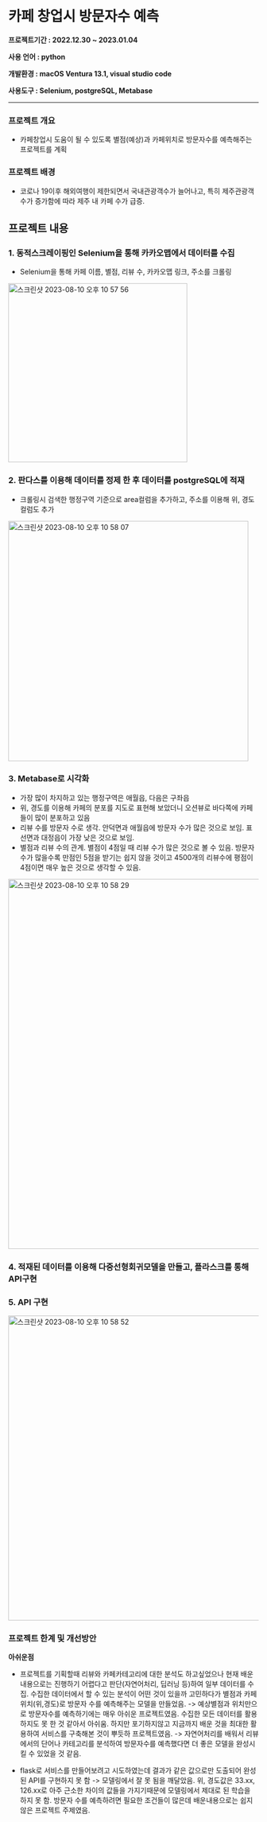 # 카페 창업시 방문자수 예측
**프로젝트기간 : 2022.12.30 ~ 2023.01.04**

**사용 언어 : python**

**개발환경 : macOS Ventura 13.1, visual studio code**

**사용도구 : Selenium, postgreSQL, Metabase**

***
### 프로젝트 개요
- 카페창업시 도움이 될 수 있도록 별점(예상)과 카페위치로 방문자수를 예측해주는 프로젝트를 계획

### 프로젝트 배경
- 코로나 19이후 해외여행이 제한되면서 국내관광객수가 늘어나고, 특히 제주관광객수가 증가함에 따라 제주 내 카페 수가 급증. 

   
## 프로젝트 내용
### 1. 동적스크레이핑인 Selenium을 통해 카카오맵에서 데이터를 수집
- Selenium을 통해 카페 이름, 별점, 리뷰 수, 카카오맵 링크, 주소를 크롤링
<img width="360" alt="스크린샷 2023-08-10 오후 10 57 56" src="https://github.com/jinmyeonghee/Visitor_Prediction_ML/assets/114460314/be68b916-eb05-425a-abc4-fe6ce410b004">

### 2. 판다스를 이용해 데이터를 정제 한 후 데이터를 postgreSQL에 적재
- 크롤링시 검색한 행정구역 기준으로 area컬럼을 추가하고, 주소를 이용해 위, 경도 컬럼도 추가
<img width="483" alt="스크린샷 2023-08-10 오후 10 58 07" src="https://github.com/jinmyeonghee/Visitor_Prediction_ML/assets/114460314/642a4d4b-ec2b-4ee4-832c-b4104704dfdd">

### 3. Metabase로 시각화
- 가장 많이 차지하고 있는 행정구역은 애월읍, 다음은 구좌읍
- 위, 경도를 이용해 카페의 분포를 지도로 표현해 보았더니 오션뷰로 바다쪽에 카페들이 많이 분포하고 있음
- 리뷰 수를 방문자 수로 생각. 안덕면과 애월읍에 방문자 수가 많은 것으로 보임. 표선면과 대정읍이 가장 낮은 것으로 보임.
- 별점과 리뷰 수의 관계. 별점이 4점일 때 리뷰 수가 많은 것으로 볼 수 있음. 방문자 수가 많을수록 만점인 5점을 받기는 쉽지 않을 것이고 4500개의 리뷰수에 평점이 4점이면 매우 높은 것으로 생각할 수 있음.
<img width="744" alt="스크린샷 2023-08-10 오후 10 58 29" src="https://github.com/jinmyeonghee/Visitor_Prediction_ML/assets/114460314/b2dd7835-680b-4397-8e41-00f4cc7f1eb8">

### 4. 적재된 데이터를 이용해 다중선형회귀모델을 만들고, 플라스크를 통해 API구현

### 5. API 구현
<img width="613" alt="스크린샷 2023-08-10 오후 10 58 52" src="https://github.com/jinmyeonghee/Visitor_Prediction_ML/assets/114460314/9a63e6f5-6552-4b17-bc46-945b264ed098">

### 프로젝트 한계 및 개선방안
**아쉬운점**
- 프로젝트를 기획할때 리뷰와 카페카테고리에 대한 분석도 하고싶었으나 현재 배운 내용으로는 진행하기 어렵다고 판단(자연어처리, 딥러닝 등)하여 일부 데이터를 수집. 수집한 데이터에서 할 수 있는 분석이 어떤 것이 있을까 고민하다가 별점과 카페위치(위,경도)로 방문자 수를 예측해주는 모델을 만들었음.
  -> 예상별점과 위치만으로 방문자수를 예측하기에는 매우 아쉬운 프로젝트였음. 수집한 모든 데이터를 활용하지도 못 한 것 같아서 아쉬움. 하지만 포기하지않고 지금까지 배운 것을 최대한 활용하여 서비스를 구축해본 것이 뿌듯하 프로젝트였음.
  -> 자연어처리를 배워서 리뷰에서의 단어나 카테고리를 분석하여  방문자수를 예측했다면 더 좋은 모델을 완성시킬 수 있었을 것 같음.
  
- flask로 서비스를 만들어보려고 시도하였는데 결과가 같은 값으로만 도출되어 완성된 API를 구현하지 못 함
  -> 모델링에서 잘 못 됨을 깨달았음. 위, 경도값은 33.xx, 126.xx로 아주 근소한 차이의 값들을 가지기때문에 모델링에서 제대로 된 학습을 하지 못 함. 방문자 수를 예측하려면 필요한 조건들이 많은데 배운내용으로는 쉽지 않은 프로젝트 주제였음.

